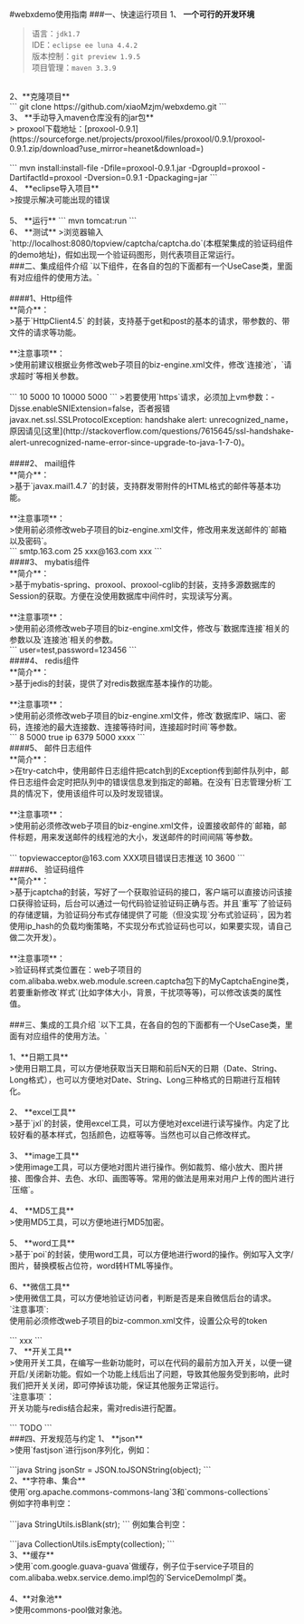 #webxdemo使用指南
###一、快速运行项目
1、 **一个可行的开发环境**<br>
>语言：`jdk1.7`<br>
IDE：`eclipse ee luna 4.4.2`<br>
版本控制：`git preview 1.9.5`<br>
项目管理：`maven 3.3.9`<br>

<br>
2、**克隆项目**<br>
```
git clone https://github.com/xiaoMzjm/webxdemo.git
```

<br>
3、 **手动导入maven仓库没有的jar包**<br>
> proxool下载地址：[proxool-0.9.1](https://sourceforge.net/projects/proxool/files/proxool/0.9.1/proxool-0.9.1.zip/download?use_mirror=heanet&download=)<br>

<br>
```
mvn install:install-file -Dfile=proxool-0.9.1.jar -DgroupId=proxool -DartifactId=proxool -Dversion=0.9.1 -Dpackaging=jar
```

<br>
4、 **eclipse导入项目**<br>
>按提示解决可能出现的错误<br>

<br>
5、 **运行**
```
mvn tomcat:run
```
 
 <br>
6、 **测试**
>浏览器输入`http://localhost:8080/topview/captcha/captcha.do`(本框架集成的验证码组件的demo地址)，假如出现一个验证码图形，则代表项目正常运行。

<br>
###二、集成组件介绍
`以下组件，在各自的包的下面都有一个UseCase类，里面有对应组件的使用方法。`<br>
<br>
####1、Http组件
<br>
**简介**：<br>
>基于`HttpClient4.5` 的封装，支持基于get和post的基本的请求，带参数的、带文件的请求等功能。<br>

<br>
**注意事项**：<br>
>使用前建议根据业务修改web子项目的biz-engine.xml文件，修改`连接池`，`请求超时`等相关参数。<br>

<br>
```
	<bean id="httpClientFactory" class="com.alibaba.webx.searchengine.factory.http.HttpClientFactory" init-method="init">
		<property name="maxConnectionNum">				<value>10</value> 			</property>
		<property name="maxGetConnectionTimeOut">		<value>5000</value> 		</property>
		<property name="maxRouteConnectionNum">			<value>10</value> 			</property>
		<property name="maxLastConnectionTimeOut">		<value>10000</value> 		</property>
		<property name="maxGetDataTimeOut">				<value>5000</value> 		</property>
	</bean>
```
>若要使用`https`请求，必须加上vm参数：-Djsse.enableSNIExtension=false，否者报错javax.net.ssl.SSLProtocolException: handshake alert: unrecognized_name，原因请见[这里](http://stackoverflow.com/questions/7615645/ssl-handshake-alert-unrecognized-name-error-since-upgrade-to-java-1-7-0)。<br>

<br>
####2、 mail组件
<br>
**简介**：<br>
>基于`javax.mail1.4.7 `的封装，支持群发带附件的HTML格式的邮件等基本功能。<br>

<br>
**注意事项**：<br>
>使用前必须修改web子项目的biz-engine.xml文件，修改用来发送邮件的`邮箱以及密码`。

<br>
```
	<bean id="mailFactory" class="com.alibaba.webx.searchengine.factory.mail.MailFactory" init-method="init">
		<property name="defaultMailServerHost">		<value>smtp.163.com</value> 			</property>
		<property name="defaultMailServerPort">		<value>25</value> 						</property>
		<property name="defaultSenderAddress">		<value>xxx@163.com</value> 	</property>
		<property name="defaultPassword">			<value>xxx</value> 				</property>
	</bean>
```
<br>
####3、 mybatis组件
 <br>
**简介**：<br>
>基于mybatis-spring、proxool、proxool-cglib的封装，支持多源数据库的Session的获取。方便在没使用数据库中间件时，实现读写分离。<br>

<br>
**注意事项**：<br>
>使用前必须修改web子项目的biz-engine.xml文件，修改与`数据库连接`相关的参数以及`连接池`相关的参数。

<br>
```
	<bean id="myBatisFactory" class="com.alibaba.webx.searchengine.factory.mybatis.MyBatisFactory" init-method="init"></bean>
	<!-- 写库 -->
	<bean id="dataSourceRW" class="org.logicalcobwebs.proxool.ProxoolDataSource">  
	    <property name="alias" value="ReadWriteDataBase"></property>  
	    <property name="delegateProperties">  
	        <value>user=test,password=123456</value>  
	    </property>  
	    <property name="user" value="test" />  
	    <property name="password" value="123456" />  
	    <property name="driver" value="com.mysql.jdbc.Driver" />  
	    <property name="driverUrl" value="jdbc:mysql://192.168.236.128:32768/test" />
	    <property name="minimumConnectionCount" value="5" />							<!-- 确定池中最小连接数 -->
	    <property name="houseKeepingTestSql" value="select user from mysql.user" />		<!-- 确定保证连接可能的定时查询SQL -->
	    <property name="testBeforeUse" value="true" />									<!-- 检测连接是否可以用，没用的话就换条连接 -->
	    <property name="maximumActiveTime" value="5" />									<!-- 确定连接的最大持续使用时间，超时断开，单位为分钟 -->
	    <property name="prototypeCount" value="2" />									<!-- 确定该连接被使用后，池中还有多少空闲连接，是否得重新创建新的备用，需要的话要创建多少个 -->
	    <property name="maximumConnectionLifetime" value="4" />							<!-- 确定在连接数大于最小连接数时，多出的空闲连接多久被杀死，单位为小时 -->
	    <property name="maximumConnectionCount" value="15" />							<!-- 确定一个阀门，规定池中最大连接数 -->
	    <property name="houseKeepingSleepTime" value="30" />							<!-- 确定多久检查连接的可用性，扫除无用的连接，创建新的可用连接，单位为秒 -->
	</bean> 
```
<br>
####4、 redis组件
<br>
**简介**：<br>
>基于jedis的封装，提供了对redis数据库基本操作的功能。<br>

<br>
**注意事项**：<br>
>使用前必须修改web子项目的biz-engine.xml文件，修改`数据库IP、端口、密码，连接池的最大连接数、连接等待时间，连接超时时间`等参数。

<br>
```
	<bean id="redisFactory" class="com.alibaba.webx.searchengine.factory.redis.RedisFactory" init-method="init">
		<property name="poolMaxIdel">			<value>8</value> 				</property>
		<property name="poolMaxWaitMillis">		<value>5000</value> 			</property>
		<property name="poolTestOnBorrow">		<value>true</value> 			</property>
		<property name="poolIp">				<value>ip</value> 	</property>
		<property name="poolPort">				<value>6379</value> 			</property>
		<property name="poolConnectTimeOut">	<value>5000</value> 			</property>
		<property name="poolPassword">			<value>xxxx</value> 		</property>
	</bean>
```
<br>
####5、 邮件日志组件
<br>
**简介**：<br>
>在try-catch中，使用邮件日志组件把catch到的Exception传到邮件队列中，邮件日志组件会定时把队列中的错误信息发到指定的邮箱。在没有`日志管理分析`工具的情况下，使用该组件可以及时发现错误。<br>

<br>
**注意事项**：<br>
>使用前必须修改web子项目的biz-engine.xml文件，设置接收邮件的`邮箱，邮件标题，用来发送邮件的线程池的大小，发送邮件的时间间隔`等参数。<br>

<br>
```
	<bean id="loggerUtils" class="com.alibaba.webx.searchengine.util.log.LoggerUtils"  init-method="init">
		<property name="acceptorList">	<value>topviewacceptor@163.com</value>	</property>
		<property name="emailTitle">	<value>XXX项目错误日志推送</value>			</property>
		<property name="threadNum">		<value>10</value>						</property>
		<property name="sendEmailRate">	<value>3600</value>						</property>
	</bean>
```
<br>
####6、 验证码组件
<br>
**简介**：<br>
>基于jcaptcha的封装，写好了一个获取验证码的接口，客户端可以直接访问该接口获得验证码，后台可以通过一句代码验证验证码正确与否。并且`重写`了验证码的存储逻辑，为验证码分布式存储提供了可能（但没实现`分布式验证码`，因为若使用ip_hash的负载均衡策略，不实现分布式验证码也可以，如果要实现，请自己做二次开发）。<br>

<br>
**注意事项**：<br>
>验证码样式类位置在：web子项目的com.alibaba.webx.web.module.screen.captcha包下的MyCaptchaEngine类，若要重新修改`样式`(比如字体大小，背景，干扰项等等)，可以修改该类的属性值。<br>

<br>
###三、集成的工具介绍
`以下工具，在各自的包的下面都有一个UseCase类，里面有对应组件的使用方法。`<br>
<br>
1、**日期工具**<br>
>使用日期工具，可以方便地获取当天日期和前后N天的日期（Date、String、Long格式），也可以方便地对Date、String、Long三种格式的日期进行互相转化。<br>

<br>
2、 **excel工具**<br>
>基于`jxl`的封装，使用excel工具，可以方便地对excel进行读写操作。内定了比较好看的基本样式，包括颜色，边框等等。当然也可以自己修改样式。<br>

<br>
3、 **image工具**<br>
>使用image工具，可以方便地对图片进行操作。例如裁剪、缩小放大、图片拼接、图像合并、去色、水印、画图等等。常用的做法是用来对用户上传的图片进行`压缩`。<br>

<br>
4、 **MD5工具**<br>
>使用MD5工具，可以方便地进行MD5加密。<br>

<br>
5、 **word工具**<br>
>基于`poi`的封装，使用word工具，可以方便地进行word的操作。例如写入文字/图片，替换模板占位符，word转HTML等操作。<br>

<br>
6、**微信工具**<br>
>使用微信工具，可以方便地验证访问者，判断是否是来自微信后台的请求。<br>
`注意事项`:<br>
使用前必须修改web子项目的biz-common.xml文件，设置公众号的token<br>

<br>
```
	<bean id="signUtil" class="com.alibaba.webx.common.util.weixin.SignUtil" >
		<property name="token"><value>xxx</value></property>
	</bean>
```

<br>
7、 **开关工具**<br>
>使用开关工具，在编写一些新功能时，可以在代码的最前方加入开关，以便一键开启/关闭新功能。假如一个功能上线后出了问题，导致其他服务受到影响，此时我们把开关关闭，即可停掉该功能，保证其他服务正常运行。<br>
`注意事项`：<br>
开关功能与redis结合起来，需对redis进行配置。<br>
<br>
```
TODO
```

<br>
###四、开发规范与约定
1、 **json**<br>
>使用`fastjson`进行json序列化，例如：<br>

<br>
```java
String jsonStr = JSON.toJSONString(object);
```

<br>
2、**字符串、集合**<br>
使用`org.apache.commons-commons-lang`3和`commons-collections`<br>
例如字符串判空：<br>

<br>
```java
StringUtils.isBlank(str);
```
例如集合判空：<br>

<br>
```java
CollectionUtils.isEmpty(collection);
```

<br>
3、**缓存**<br>
>使用`com.google.guava-guava`做缓存，例子位于service子项目的com.alibaba.webx.service.demo.impl包的`ServiceDemoImpl`类。<br>

<br>
4、**对象池**<br>
>使用commons-pool做对象池。

